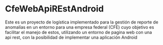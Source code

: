 # CfeWebApiREstAndroid
Este es un proyecto de logística implementado para la gestión de reporte de anomalías en un entorno para una empresa federal (CFE) cuyo objetivo es facilitar el manejo de estos, utilizando un entorno de pagina web con una api rest, con la posibilidad de implementar una aplicación Android
